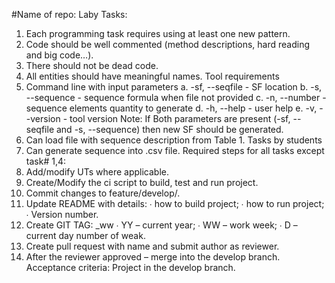 #Name of repo: Laby
Tasks:
1. Each programming task requires using at least one new pattern.
2. Code should be well commented (method descriptions, hard reading and big
code…).
3. There should not be dead code.
4. All entities should have meaningful names.
Tool requirements
1. Command line with input parameters
a. -sf, --seqfile - SF location
b. -s, --sequence - sequence formula when file not provided
c. -n, --number - sequence elements quantity to generate
d. -h, --help - user help
e. -v, --version - tool version
Note: If Both parameters are present (-sf, --seqfile and -s, --sequence) then new SF
should be generated.
2. Can load file with sequence description from Table 1. Tasks by students
3. Can generate sequence into .csv file.
Required steps for all tasks except task# 1,4:
1. Add/modify UTs where applicable.
2. Create/Modify the ci script to build, test and run project.
3. Commit changes to feature/develop/<task number>.
4. Update README with details:
∙ how to build project;
∙ how to run project;
∙ Version number.
5. Create GIT TAG:
<PROJECT NAME>_<task number>_<VERSION>_ww<YYWWD>
∙ YY – current year;
∙ WW – work week;
∙ D – current day number of weak.
6. Create pull request with name <task number> and submit author as reviewer.
7. After the reviewer approved – merge into the develop branch.
Acceptance criteria:
Project in the develop branch.
